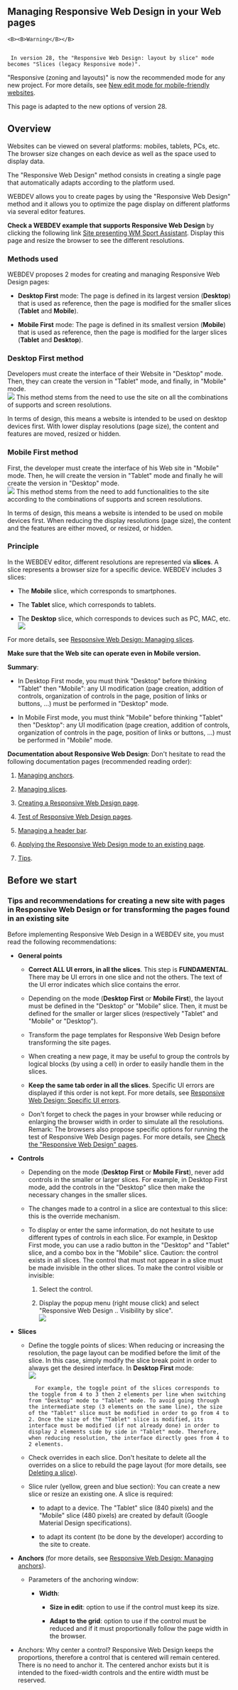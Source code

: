 


## Managing Responsive Web Design in your Web pages
			




	<B><B>Warning</B></B>

	 In version 28, the "Responsive Web Design: layout by slice" mode becomes "Slices (legacy Responsive mode)".
"Responsive (zoning and layouts)" is now the recommended mode for any new project. For more details, see [New edit mode for mobile-friendly websites](../Editeurs/1410086641.md). 

This page is adapted to the new options of version 28. 



<a name="NOTE1"></a>
<a name="NOTE1_1"></a>


## Overview
<a name="overview_ELTTEXTE000231"></a>
Websites can be viewed on several platforms: mobiles, tablets, PCs, etc. The browser size changes on each device as well as the space used to display data. 

The "Responsive Web Design" method consists in creating a single page that automatically adapts according to the platform used. 

WEBDEV allows you to create pages by using the "Responsive Web Design" method and it allows you to optimize the page display on different platforms via several editor features. 

**Check a WEBDEV example that supports Responsive Web Design** by clicking the following link [Site presenting WM Sport Assistant](http://examples.webdev.info/WMSportsAssistant/FR/). Display this page and resize the browser to see the different resolutions. 


### Methods used
<a name="methods_used_ELTPARAGRAPHE000036"></a>

WEBDEV proposes 2 modes for creating and managing Responsive Web Design pages: 

- **Desktop First** mode: The page is defined in its largest version (**Desktop**) that is used as reference, then the page is modified for the smaller slices (**Tablet** and **Mobile**).

- **Mobile First** mode: The page is defined in its smallest version (**Mobile**) that is used as reference, then the page is modified for the larger slices (**Tablet** and **Desktop**).





### Desktop First method
<a name="desktop_first_method_ELTPARAGRAPHE000046"></a>Developers must create the interface of their Website in "Desktop" mode. Then, they can create the version in "Tablet" mode, and finally, in "Mobile" mode. <br>![](https://doc.pcsoft.fr/en-US/images/image.awp?langid=3&name=Responsive.gif)
This method stems from the need to use the site on all the combinations of supports and screen resolutions. 

In terms of design, this means a website is intended to be used on desktop devices first. With lower display resolutions (page size), the content and features are moved, resized or hidden. 


### Mobile First method
<a name="mobile_first_method_ELTPARAGRAPHE000057"></a>First, the developer must create the interface of his Web site in "Mobile" mode. Then, he will create the version in "Tablet" mode and finally he will create the version in "Desktop" mode. <br>![](https://doc.pcsoft.fr/en-US/images/image.awp?langid=3&name=Responsive-Mobile-First.gif)
This method stems from the need to add functionalities to the site according to the combinations of supports and screen resolutions. 

In terms of design, this means a website is intended to be used on mobile devices first. When reducing the display resolutions (page size), the content and the features are either moved, or resized, or hidden. 


### Principle
<a name="principle_ELTPARAGRAPHE000066"></a>

In the WEBDEV editor, different resolutions are represented via **slices**. A slice represents a browser size for a specific device. WEBDEV includes 3 slices: 

- The **Mobile** slice, which corresponds to smartphones.

- The **Tablet** slice, which corresponds to tablets.

- The **Desktop** slice, which corresponds to devices such as PC, MAC, etc.<br>![](https://doc.pcsoft.fr/en-US/images/image.awp?langid=3&name=RWD%20Bandeau%20entete%201%20-%20HC%20N%B0001%201.gif&type=thumb)



For more details, see [Responsive Web Design: Managing slices](../WDChamp/9000171.md). 

**Make sure that the Web site can operate even in Mobile version.**

**Summary**: 

- In Desktop First mode, you must think "Desktop" before thinking "Tablet" then "Mobile": any UI modification (page creation, addition of controls, organization of controls in the page, position of links or buttons, ...) must be performed in "Desktop" mode.

- In Mobile First mode, you must think "Mobile" before thinking "Tablet" then "Desktop": any UI modification (page creation, addition of controls, organization of controls in the page, position of links or buttons, ...) must be performed in "Mobile" mode.




**Documentation about Responsive Web Design**: Don't hesitate to read the following documentation pages (recommended reading order): 

1. [Managing anchors](../WDChamp/9000170.md).

2. [Managing slices](../WDChamp/9000171.md).

3. [Creating a Responsive Web Design page](../WDChamp/9000168.md).

4. [Test of Responsive Web Design pages](../WDChamp/9000172.md).

5. [Managing a header bar](../WDChamp/9000174.md).

6. [Applying the Responsive Web Design mode to an existing page](../WDChamp/9000169.md).

7. [Tips](../WDChamp/9000173.md).




<a name="NOTE2"></a>
<a name="NOTE2_1"></a>


## Before we start
<a name="before_start_ELTTEXTE000279"></a>


### Tips and recommendations for creating a new site with pages in Responsive Web Design or for transforming the pages found in an existing site
<a name="tips_and_recommendations_for_creating_new_site_with_pages_responsive_web_design_for_transforming_the_pages_found_existing_site_ELTPARAGRAPHE000118"></a>

Before implementing Responsive Web Design in a WEBDEV site, you must read the following recommendations: 

- **General points** 

	- **Correct ALL UI errors, in all the slices**. This step is **FUNDAMENTAL**. There may be UI errors in one slice and not the others. The text of the UI error indicates which slice contains the error. 

	- Depending on the mode (**Desktop First** or **Mobile First**), the layout must be defined in the "Desktop" or "Mobile" slice. Then, it must be defined for the smaller or larger slices (respectively "Tablet" and  "Mobile" or "Desktop"). 

	- Transform the page templates for Responsive Web Design before transforming the site pages.

	- When creating a new page, it may be useful to group the controls by logical blocks (by using a cell) in order to easily handle them in the slices.

	- **Keep the same tab order in all the slices**. 
			Specific UI errors are displayed if this order is not kept. For more details, see [Responsive Web Design: Specific UI errors](../WDChamp/9000178.md). 

	- Don't forget to check the pages in your browser while reducing or enlarging the browser width in order to simulate all the resolutions. 
			Remark: The browsers also propose specific options for running the test of Responsive Web Design pages. For more details, see [Check the "Responsive Web Design" pages](../WDChamp/9000172.md).




- **Controls** 

	- Depending on the mode (**Desktop First** or **Mobile First**), never add controls in the smaller or larger slices. For example, in Desktop First mode, add the controls in the "Desktop" slice then make the necessary changes in the smaller slices.

	- The changes made to a control in a slice are contextual to this slice: this is the override mechanism. 

	- To display or enter the same information, do not hesitate to use different types of controls in each slice. For example, in Desktop First mode, you can use a radio button in the "Desktop" and "Tablet" slice, and a combo box in the "Mobile" slice. Caution: the control exists in all slices. 
			The control that must not appear in a slice must be made invisible in the other slices. To make the control visible or invisible: 

		1. Select the control. 

		2. Display the popup menu (right mouse click) and select "Responsive Web Design .. Visibility by slice". <br>![](https://doc.pcsoft.fr/en-US/images/image.awp?langid=3&name=RWD%20tranches%20-%20HC%20N%B0004%201.gif&type=thumb)




- **Slices**

	- Define the toggle points of slices: When reducing or increasing the resolution, the page layout can be modified before the limit of the slice. In this case, simply modify the slice break point in order to always get the desired interface. 
			In **Desktop First** mode: <br>![](https://doc.pcsoft.fr/en-US/images/image.awp?langid=3&name=Tranches.gif)

			For example, the toggle point of the slices corresponds to the toggle from 4 to 3 then 2 elements per line when switching from "Desktop" mode to "Tablet" mode. To avoid going through the intermediate step (3 elements on the same line), the size of the "Tablet" slice must be modified in order to go from 4 to 2. Once the size of the "Tablet" slice is modified, its interface must be modified (if not already done) in order to display 2 elements side by side in "Tablet" mode. Therefore, when reducing resolution, the interface directly goes from 4 to 2 elements.

	- Check overrides in each slice. Don't hesitate to delete all the overrides on a slice to rebuild the page layout (for more details, see [Deleting a slice](../WDChamp/9000171.md)).

	- Slice ruler (yellow, green and blue section): You can create a new slice or resize an existing one. A slice is required:

		- to adapt to a device. The "Tablet" slice (840 pixels) and the "Mobile" slice (480 pixels) are created by default (Google Material Design specifications). 

		- to adapt its content (to be done by the developer) according to the site to create. 




- **Anchors** (for more details, see [Responsive Web Design: Managing anchors](../WDChamp/9000170.md)). 

	- Parameters of the anchoring window:  

		- **Width**: 

			- **Size in edit**: option to use if the control must keep its size.

			- **Adapt to the grid**: option to use if the control must be reduced and if it must proportionally follow the page width in the browser.




- Anchors: Why center a control? 
			Responsive Web Design keeps the proportions, therefore a control that is centered will remain centered. There is no need to anchor it. The centered anchor exists but it is intended to the fixed-width controls and the entire width must be reserved.





